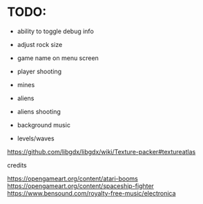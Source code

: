 # TODO:

* ability to toggle debug info

* adjust rock size
* game name on menu screen
* player shooting
* mines
* aliens
* aliens shooting
* background music
* levels/waves

https://github.com/libgdx/libgdx/wiki/Texture-packer#textureatlas


credits


https://opengameart.org/content/atari-booms
https://opengameart.org/content/spaceship-fighter
https://www.bensound.com/royalty-free-music/electronica